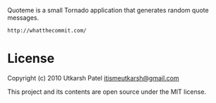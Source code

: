 Quoteme is a small Tornado application that generates random quote messages.

    http://whatthecommit.com/

# License

Copyright (c) 2010 Utkarsh Patel <itismeutkarsh@gmail.com>

This project and its contents are open source under the MIT license.